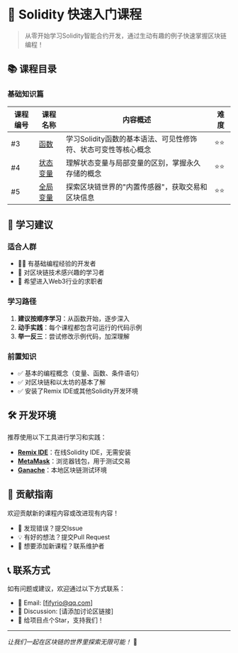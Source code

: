 # 🚀 Solidity 快速入门课程

> 从零开始学习Solidity智能合约开发，通过生动有趣的例子快速掌握区块链编程！

## 📚 课程目录

### 基础知识篇

| 课程编号 | 课程名称 | 内容概述 | 难度 |
|---------|---------|---------|------|
| #3 | [函数](./#3.函数.md) | 学习Solidity函数的基本语法、可见性修饰符、状态可变性等核心概念 | ⭐⭐ |
| #4 | [状态变量](./#4.状态变量.md) | 理解状态变量与局部变量的区别，掌握永久存储的概念 | ⭐⭐ |
| #5 | [全局变量](./#5.全局变量.md) | 探索区块链世界的"内置传感器"，获取交易和区块信息 | ⭐⭐ |

## 🎯 学习建议

### 适合人群
- 👨‍💻 有基础编程经验的开发者
- 🌟 对区块链技术感兴趣的学习者
- 💼 希望进入Web3行业的求职者

### 学习路径
1. **建议按顺序学习**：从函数开始，逐步深入
2. **动手实践**：每个课程都包含可运行的代码示例
3. **举一反三**：尝试修改示例代码，加深理解

### 前置知识
- ✅ 基本的编程概念（变量、函数、条件语句）
- ✅ 对区块链和以太坊的基本了解
- ✅ 安装了Remix IDE或其他Solidity开发环境

## 🛠️ 开发环境

推荐使用以下工具进行学习和实践：

- **[Remix IDE](https://remix.ethereum.org/)**：在线Solidity IDE，无需安装
- **[MetaMask](https://metamask.io/)**：浏览器钱包，用于测试交易
- **[Ganache](https://trufflesuite.com/ganache/)**：本地区块链测试环境

## 🤝 贡献指南

欢迎贡献新的课程内容或改进现有内容！

- 🐛 发现错误？提交Issue
- 💡 有好的想法？提交Pull Request
- 📝 想要添加新课程？联系维护者

## 📞 联系方式

如有问题或建议，欢迎通过以下方式联系：

- 📧 Email: [fifyrio@qq.com]
- 💬 Discussion: [请添加讨论区链接]
- 🌟 给项目点个Star，支持我们！

---

*让我们一起在区块链的世界里探索无限可能！* 🌟


